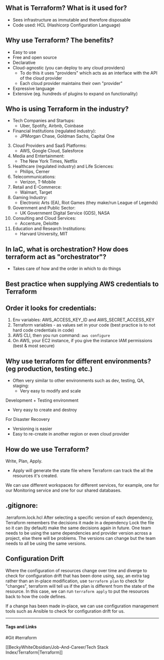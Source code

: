 ## What is Terraform? What is it used for?
- Sees infrastructure as immutable and therefore disposable
- Code used: HCL (Hashicorp Configuration Language)

## Why use Terraform? The benefits?
- Easy to use
- Free and open source
- Declarative
- Cloud-agnostic (you can deploy to any cloud providers)
	- To do this it uses "providers" which acts as an interface with the API of the cloud provider
	- Each cloud provider maintains their own "provider"
- Expressive language
- Extensive (eg. hundreds of plugins to expand on functionality)

## Who is using Terraform in the industry?
- Tech Companies and Startups:
    - Uber, Spotify, Airbnb, Coinbase
- Financial Institutions (regulated industry):
    - JPMorgan Chase, Goldman Sachs, Capital One
3. Cloud Providers and SaaS Platforms:
    - AWS, Google Cloud, Salesforce
4. Media and Entertainment:
    - The New York Times, Netflix
5. Healthcare (regulated industry) and Life Sciences:
    - Philips, Cerner
6. Telecommunications:
    - Verizon, T-Mobile
7. Retail and E-Commerce:
    - Walmart, Target
8. Gaming Industry:
    - Electronic Arts (EA), Riot Games (they make/run League of Legends)
9. Government and Public Sector:
    - UK Government Digital Service (GDS), NASA
10. Consulting and Cloud Services:
    - Accenture, Deloitte
11. Education and Research Institutions:
    - Harvard University, MIT

## In IaC, what is orchestration? How does terraform act as "orchestrator"?
- Takes care of how and the order in which to do things

## Best practice when supplying AWS credentials to Terraform


## Order it looks for credentials:
1. Env variables: AWS_ACCESS_KEY_ID and AWS_SECRET_ACCESS_KEY
2. Terraform variables - as values set in your code (best practice is to not hard code credentials in code)
3. AWS CLI, then you run command: `aws configure`
4. On AWS, your EC2 instance, if you give the instance IAM permissions (best & most secure)

## Why use terraform for different environments? (eg production, testing etc.)
- Often very similar to other environments such as dev, testing, QA, staging:
	- Very easy to modify and scale

Development + Testing environment
- Very easy to create and destroy

For Disaster Recovery
- Versioning is easier
- Easy to re-create in another region or even cloud provider

## How do we use Terraform?
Write, Plan, Apply.
- Apply will generate the state file where Terraform can track the all the resources it's created.

We can use different workspaces for different services, for example, one for our Monitoring service and one for our shared databases. 



## .gitignore:
.terraform.lock.hcl
After selecting a specific version of each dependency, Terraform remembers the decisions it made in a dependency
Lock the file so it can (by default) make the same decisions again in future.
One team needs to be using the same dependencies and provider version across a project, else there will be problems. The versions can change but the team needs to all be using the same versions. 



## Configuration Drift

Where the configuration of resources change over time and diverge
to check for configuration drift that has been done using, say, an extra tag rather than an in-place modification, use `terraform plan` to check for "changes", terraform will tell us if the plan is different from the state of the resource. In this case, we can run `terraform apply` to put the resources back to how the code defines. 

If a change has been made in-place, we can use configuration management tools such as Ansible to check for configuration drift for us.

---
#### Tags and Links 
#Git 
#terraform

[[BeckyWhiteObsidian/Job-And-Career/Tech Stack Index/Terraform|Terraform]]